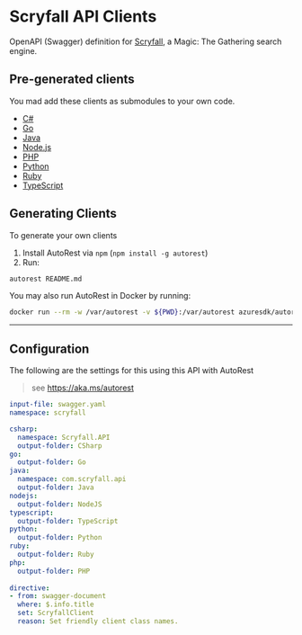 # Scryfall API Clients

OpenAPI (Swagger) definition for [Scryfall](https://scryfall.com/docs/api), a Magic: The Gathering search engine.

## Pre-generated clients

You mad add these clients as submodules to your own code.

* [C#](https://github.com/jdharmon/scryfallapi-csharp)
* [Go](https://github.com/jdharmon/scryfallapi-go)
* [Java](https://github.com/jdharmon/scryfallapi-java)
* [Node.js](https://github.com/jdharmon/scryfallapi-nodejs)
* [PHP](https://github.com/jdharmon/scryfallapi-php)
* [Python](https://github.com/jdharmon/scryfallapi-python)
* [Ruby](https://github.com/jdharmon/scryfallapi-ruby)
* [TypeScript](https://github.com/jdharmon/scryfallapi-typescript)

## Generating Clients

To generate your own clients

1. Install AutoRest via `npm` (`npm install -g autorest`)
2. Run:

```sh
autorest README.md
```

You may also run AutoRest in Docker by running:

```sh
docker run --rm -w /var/autorest -v ${PWD}:/var/autorest azuresdk/autorest
```

---

## Configuration 
The following are the settings for this using this API with AutoRest

> see https://aka.ms/autorest

``` yaml 
input-file: swagger.yaml
namespace: scryfall

csharp:
  namespace: Scryfall.API
  output-folder: CSharp
go:
  output-folder: Go
java:
  namespace: com.scryfall.api
  output-folder: Java
nodejs:
  output-folder: NodeJS
typescript:
  output-folder: TypeScript
python:
  output-folder: Python
ruby:
  output-folder: Ruby
php:
  output-folder: PHP
  
directive:
- from: swagger-document
  where: $.info.title
  set: ScryfallClient
  reason: Set friendly client class names.    
```
